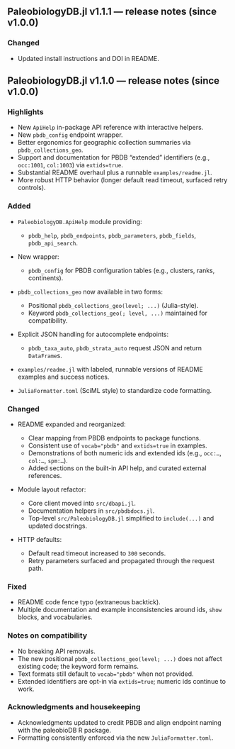 ## PaleobiologyDB.jl v1.1.1 — release notes (since v1.0.0)

### Changed

- Updated install instructions and DOI in README.

## PaleobiologyDB.jl v1.1.0 — release notes (since v1.0.0)

### Highlights

* New `ApiHelp` in-package API reference with interactive helpers.
* New `pbdb_config` endpoint wrapper.
* Better ergonomics for geographic collection summaries via `pbdb_collections_geo`.
* Support and documentation for PBDB “extended” identifiers (e.g., `occ:1001`, `col:1003`) via `extids=true`.
* Substantial README overhaul plus a runnable `examples/readme.jl`.
* More robust HTTP behavior (longer default read timeout, surfaced retry controls).

### Added

* `PaleobiologyDB.ApiHelp` module providing:

  * `pbdb_help`, `pbdb_endpoints`, `pbdb_parameters`, `pbdb_fields`, `pbdb_api_search`.
* New wrapper:

  * `pbdb_config` for PBDB configuration tables (e.g., clusters, ranks, continents).
* `pbdb_collections_geo` now available in two forms:

  * Positional `pbdb_collections_geo(level; ...)` (Julia-style).
  * Keyword `pbdb_collections_geo(; level, ...)` maintained for compatibility.
* Explicit JSON handling for autocomplete endpoints:

  * `pbdb_taxa_auto`, `pbdb_strata_auto` request JSON and return `DataFrame`s.
* `examples/readme.jl` with labeled, runnable versions of README examples and success notices.
* `JuliaFormatter.toml` (SciML style) to standardize code formatting.

### Changed

* README expanded and reorganized:

  * Clear mapping from PBDB endpoints to package functions.
  * Consistent use of `vocab="pbdb"` and `extids=true` in examples.
  * Demonstrations of both numeric ids and extended ids (e.g., `occ:…`, `col:…`, `spm:…`).
  * Added sections on the built-in API help, and curated external references.
* Module layout refactor:

  * Core client moved into `src/dbapi.jl`.
  * Documentation helpers in `src/pbdbdocs.jl`.
  * Top-level `src/PaleobiologyDB.jl` simplified to `include(...)` and updated docstrings.
* HTTP defaults:

  * Default read timeout increased to `300` seconds.
  * Retry parameters surfaced and propagated through the request path.

### Fixed

* README code fence typo (extraneous backtick).
* Multiple documentation and example inconsistencies around ids, `show` blocks, and vocabularies.

### Notes on compatibility

* No breaking API removals.
* The new positional `pbdb_collections_geo(level; ...)` does not affect existing code; the keyword form remains.
* Text formats still default to `vocab="pbdb"` when not provided.
* Extended identifiers are opt-in via `extids=true`; numeric ids continue to work.

### Acknowledgments and housekeeping

* Acknowledgments updated to credit PBDB and align endpoint naming with the paleobioDB R package.
* Formatting consistently enforced via the new `JuliaFormatter.toml`.
